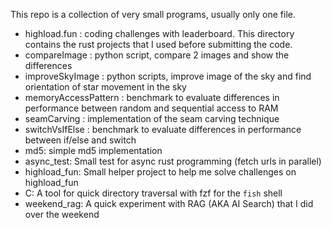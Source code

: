 This repo is a collection of very small programs, usually only one file.

* highload.fun : coding challenges with leaderboard. This directory contains the rust projects that I used before submitting the code.
* compareImage : python script, compare 2 images and show the differences
* improveSkyImage : python scripts, improve image of the sky and find orientation of star movement in the sky
* memoryAccessPattern : benchmark to evaluate differences in performance between random and sequential access to RAM
* seamCarving : implementation of the seam carving technique
* switchVsIfElse : benchmark to evaluate differences in performance between if/else and switch
* md5: simple md5 implementation
* async\_test: Small test for async rust programming (fetch urls in parallel)
* highload\_fun: Small helper project to help me solve challenges on highload\_fun
* C: A tool for quick directory traversal with fzf for the `fish` shell
* weekend_rag: A quick experiment with RAG (AKA AI Search) that I did over the weekend